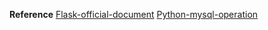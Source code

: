 **Reference**
[Flask-official-document](https://flask.palletsprojects.com/en/1.1.x/tutorial/views/)
[Python-mysql-operation](https://www.runoob.com/python/python-mysql.html)

